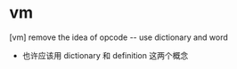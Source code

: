 # vm

[vm] remove the idea of opcode -- use dictionary and word

- 也许应该用 dictionary 和 definition 这两个概念
